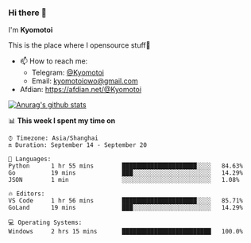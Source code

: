 ### Hi there 👋

I'm **Kyomotoi**

This is the place where I opensource stuff🤺

- 📫 How to reach me: 
    - Telegram: [@Kyomotoi](https://t.me/Kyomotoi)
    - Email: <kyomotoiowo@gmail.com>
- Afdian: <https://afdian.net/@Kyomotoi>

[![Anurag's github stats](https://github-readme-stats.vercel.app/api?username=kyomotoi)](https://github.com/anuraghazra/github-readme-stats)

📊 **This week I spent my time on**
<!--START_SECTION:waka-->
```text
⌚︎ Timezone: Asia/Shanghai
🔛 Duration: September 14 - September 20

💬 Languages: 
Python      1 hr 55 mins        █████████████████████░░░░   84.63% 
Go          19 mins             ███░░░░░░░░░░░░░░░░░░░░░░   14.29% 
JSON        1 min               ░░░░░░░░░░░░░░░░░░░░░░░░░   1.08%

🔥 Editors: 
VS Code     1 hr 56 mins        █████████████████████░░░░   85.71% 
GoLand      19 mins             ███░░░░░░░░░░░░░░░░░░░░░░   14.29%

💻 Operating Systems: 
Windows     2 hrs 15 mins       █████████████████████████   100.0%
```
<!--END_SECTION:waka-->
